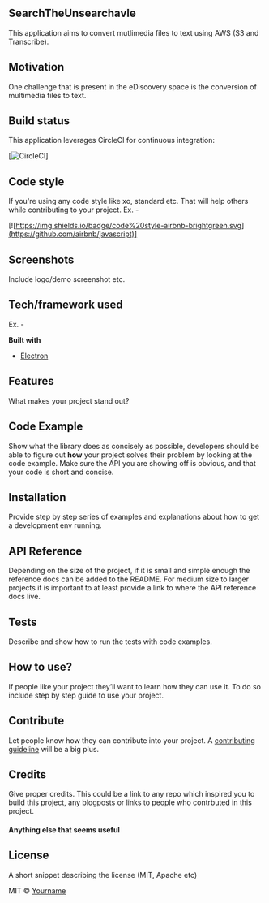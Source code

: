 ## SearchTheUnsearchavle
This application aims to convert mutlimedia files to text using AWS (S3 and Transcribe). 

## Motivation
One challenge that is present in the eDiscovery space is the conversion of multimedia files to text. 

## Build status
This application leverages CircleCI for continuous integration:

[![CircleCI](https://circleci.com/gh/cdl08001/SearchTheUnsearchable/tree/master.svg?style=svg)]

## Code style
If you're using any code style like xo, standard etc. That will help others while contributing to your project. Ex. -

[![https://img.shields.io/badge/code%20style-airbnb-brightgreen.svg](https://github.com/airbnb/javascript)]
 
## Screenshots
Include logo/demo screenshot etc.

## Tech/framework used
Ex. -

<b>Built with</b>
- [Electron](https://electron.atom.io)

## Features
What makes your project stand out?

## Code Example
Show what the library does as concisely as possible, developers should be able to figure out **how** your project solves their problem by looking at the code example. Make sure the API you are showing off is obvious, and that your code is short and concise.

## Installation
Provide step by step series of examples and explanations about how to get a development env running.

## API Reference

Depending on the size of the project, if it is small and simple enough the reference docs can be added to the README. For medium size to larger projects it is important to at least provide a link to where the API reference docs live.

## Tests
Describe and show how to run the tests with code examples.

## How to use?
If people like your project they’ll want to learn how they can use it. To do so include step by step guide to use your project.

## Contribute

Let people know how they can contribute into your project. A [contributing guideline](https://github.com/zulip/zulip-electron/blob/master/CONTRIBUTING.md) will be a big plus.

## Credits
Give proper credits. This could be a link to any repo which inspired you to build this project, any blogposts or links to people who contrbuted in this project. 

#### Anything else that seems useful

## License
A short snippet describing the license (MIT, Apache etc)

MIT © [Yourname]()
